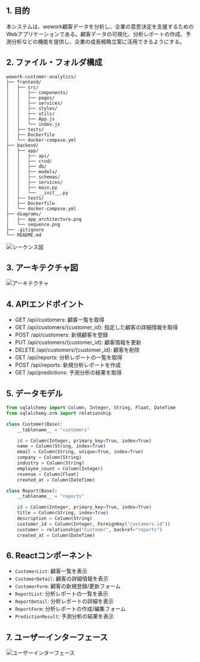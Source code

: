 ## 1. 目的
本システムは、wework顧客データを分析し、企業の意思決定を支援するためのWebアプリケーションである。顧客データの可視化、分析レポートの作成、予測分析などの機能を提供し、企業の成長戦略立案に活用できるようにする。

## 2. ファイル・フォルダ構成
```
wework-customer-analytics/
├── frontend/
│   ├── src/
│   │   ├── components/
│   │   ├── pages/
│   │   ├── services/
│   │   ├── styles/
│   │   ├── utils/
│   │   ├── App.js
│   │   └── index.js
│   ├── tests/
│   ├── Dockerfile
│   └── docker-compose.yml
├── backend/
│   ├── app/
│   │   ├── api/
│   │   ├── crud/
│   │   ├── db/
│   │   ├── models/
│   │   ├── schemas/
│   │   ├── services/
│   │   ├── main.py
│   │   └── __init__.py
│   ├── tests/
│   ├── Dockerfile
│   └── docker-compose.yml
├── diagrams/
│   ├── app_architecture.png
│   └── sequence.png
├── .gitignore
└── README.md
```

![シーケンス図](diagrams/sequence.png)

## 3. アーキテクチャ図
![アーキテクチャ](diagrams/app_architecture.png)

## 4. APIエンドポイント
- GET /api/customers: 顧客一覧を取得
- GET /api/customers/{customer_id}: 指定した顧客の詳細情報を取得
- POST /api/customers: 新規顧客を登録
- PUT /api/customers/{customer_id}: 顧客情報を更新
- DELETE /api/customers/{customer_id}: 顧客を削除
- GET /api/reports: 分析レポートの一覧を取得
- POST /api/reports: 新規分析レポートを作成
- GET /api/predictions: 予測分析の結果を取得

## 5. データモデル
```python
from sqlalchemy import Column, Integer, String, Float, DateTime
from sqlalchemy.orm import relationship

class Customer(Base):
    __tablename__ = "customers"

    id = Column(Integer, primary_key=True, index=True)
    name = Column(String, index=True)
    email = Column(String, unique=True, index=True)
    company = Column(String)
    industry = Column(String)
    employee_count = Column(Integer)
    revenue = Column(Float)
    created_at = Column(DateTime)

class Report(Base):
    __tablename__ = "reports"

    id = Column(Integer, primary_key=True, index=True)
    title = Column(String, index=True)
    description = Column(String)
    customer_id = Column(Integer, ForeignKey("customers.id"))
    customer = relationship("Customer", backref="reports")
    created_at = Column(DateTime)
```

## 6. Reactコンポーネント
- `CustomerList`: 顧客一覧を表示
- `CustomerDetail`: 顧客の詳細情報を表示
- `CustomerForm`: 顧客の新規登録/更新フォーム
- `ReportList`: 分析レポートの一覧を表示
- `ReportDetail`: 分析レポートの詳細を表示
- `ReportForm`: 分析レポートの作成/編集フォーム
- `PredictionResult`: 予測分析の結果を表示

## 7. ユーザーインターフェース
![ユーザーインターフェース](diagrams/ui_mockup.png)